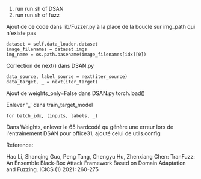 1. run run.sh of DSAN
2. run run.sh of fuzz



Ajout de ce code dans lib/Fuzzer.py à la place de la boucle sur img_path qui n'existe pas

``` 
dataset = self.data_loader.dataset
image_filenames = dataset.imgs
img_name = os.path.basename(image_filenames[idx][0])  
```


Correction de next() dans DSAN.py

    data_source, label_source = next(iter_source)
    data_target, _ = next(iter_target)



Ajout de weights_only=False dans DSAN.py torch.load()


Enlever '_' dans train_target_model

    for batch_idx, (inputs, labels, _)


Dans Weights, enlever le 65 hardcodé qu génère une erreur lors de l'entrainement DSAN pour office31, ajouté celui de utils.config



Reference: 

Hao Li, Shanqing Guo, Peng Tang, Chengyu Hu, Zhenxiang Chen: TranFuzz: An Ensemble Black-Box Attack Framework Based on Domain Adaptation and Fuzzing. ICICS (1) 2021: 260-275
